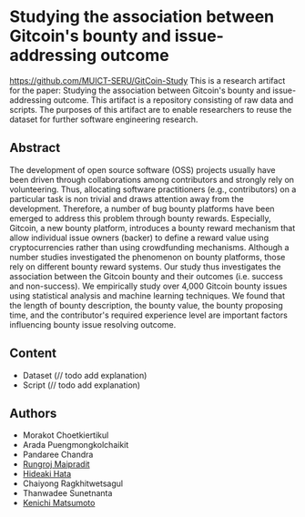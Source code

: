 # Studying the association between Gitcoin's bounty and issue-addressing outcome

https://github.com/MUICT-SERU/GitCoin-Study
This is a research artifact for the paper: Studying the association between Gitcoin's bounty and issue-addressing outcome. This artifact is a repository consisting of raw data and scripts. The purposes of this artifact are to enable researchers to reuse the dataset for further software engineering research.

## Abstract

The development of open source software (OSS) projects usually have been driven through collaborations among contributors and strongly rely on volunteering. Thus, allocating software practitioners (e.g., contributors) on a particular task is non trivial and draws attention away from the development. Therefore, a number of bug bounty platforms have been emerged to address this problem through bounty rewards. Especially, Gitcoin, a new bounty platform, introduces a bounty reward mechanism that allow individual issue owners (backer) to define a reward value using cryptocurrencies rather than using crowdfunding mechanisms. Although a number studies investigated the phenomenon on bounty platforms, those rely on different bounty reward systems. Our study thus investigates the association between the Gitcoin bounty and their outcomes (i.e. success and non-success). We empirically study over 4,000 Gitcoin bounty issues using statistical analysis and machine learning techniques. We found that the length of bounty description, the bounty value, the bounty proposing time, and the contributor's required experience level are important factors influencing bounty issue resolving outcome.

## Content
- Dataset (// todo add explanation)
- Script  (// todo add explanation)

## Authors
- Morakot Choetkiertikul
- Arada Puengmongkolchaikit
- Pandaree Chandra
- [Rungroj Maipradit](https://rungroj-m.github.io)
- [Hideaki Hata](https://hideakihata.github.io/)
- Chaiyong Ragkhitwetsagul
- Thanwadee Sunetnanta
- [Kenichi Matsumoto](https://matsumotokenichi.github.io/)
